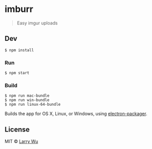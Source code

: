 # imburr

> Easy imgur uploads


## Dev

```
$ npm install
```

### Run

```
$ npm start
```

### Build

```
$ npm run mac-bundle
$ npm run win-bundle
$ npm run linux-64-bundle
```

Builds the app for OS X, Linux, or Windows, using [electron-packager](https://github.com/maxogden/electron-packager).


## License

MIT © [Larry Wu](http://larrywu.com/)
